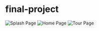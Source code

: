 # final-project

![Splash Page](https://user-images.githubusercontent.com/34799149/39965390-a024593c-564c-11e8-812d-98862b808cfa.png)
![Home Page](https://user-images.githubusercontent.com/34799149/39965275-b837bd22-564a-11e8-9513-5d262a3b02e6.png)
![Tour Page](https://user-images.githubusercontent.com/34799149/39965276-b84b579c-564a-11e8-9b0b-88d69f528482.png)
